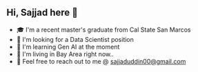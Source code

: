 ## Hi, Sajjad here 👋

- 🎓 I'm a recent master's graduate from Cal State San Marcos
- 👀 I'm looking for a Data Scientist position
- 🤖 I'm learning Gen AI at the moment
- 📍 I'm living in Bay Area right now..
- 📧 Feel free to reach out to me @ sajjaduddin00@gmail.com


<!--
**Sajjad0014/Sajjad0014** is a ✨ _special_ ✨ repository because its `README.md` (this file) appears on your GitHub profile.

Here are some ideas to get you started:

- 🔭 I’m currently working on ...
- 🌱 I’m currently learning ...
- 👯 I’m looking to collaborate on ...
- 🤔 I’m looking for help with ...
- 💬 Ask me about ...
- 📫 How to reach me: ...
- 😄 Pronouns: ...
- ⚡ Fun fact: ...
-->
